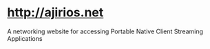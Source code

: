 

# http://ajirios.net

A networking website for accessing Portable Native Client Streaming Applications
